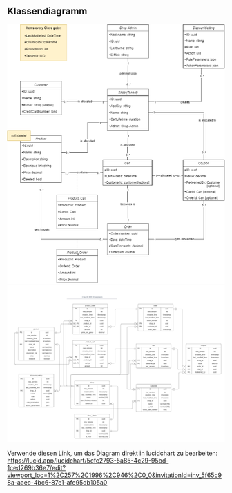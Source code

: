 ﻿## Klassendiagramm

![class diagram](./assets/Klassendiagramm%20CaaS.png)
![class diagram](./assets/CaaS%20ER%20diagram.png)

Verwende diesen Link, um das Diagram direkt in lucidchart zu bearbeiten:
https://lucid.app/lucidchart/5cfc2793-5a85-4c29-95bd-1ced269b36e7/edit?viewport_loc=1%2C257%2C1996%2C946%2C0_0&invitationId=inv_5f65c98a-aaec-4bc6-87e1-afe95db105a0